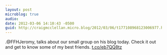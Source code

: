 ```yaml
---
layout: post
microblog: true
audio: 
date: 2012-03-06 14:10:43 -0500
guid: http://craigmcclellan.micro.blog/2012/03/06/t177108968123006977.html
---
```

.@FFHJeromy, talks about our small group on his blog today. Check it out and get to know some of my best friends.
[t.co/eb7QQ8tz](http://t.co/eb7QQ8tz)
